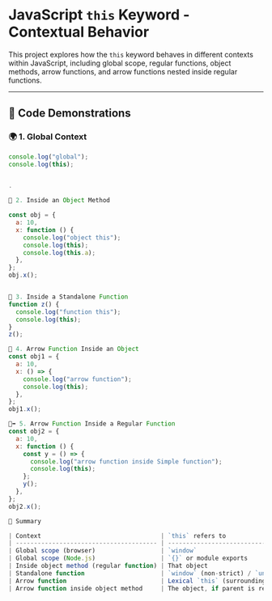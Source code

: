 # JavaScript `this` Keyword - Contextual Behavior

This project explores how the `this` keyword behaves in different contexts within JavaScript, including global scope, regular functions, object methods, arrow functions, and arrow functions nested inside regular functions.

---

## 🧪 Code Demonstrations

### 🌍 1. Global Context
```js
console.log("global");
console.log(this);


.

🧱 2. Inside an Object Method 

const obj = {
  a: 10,
  x: function () {
    console.log("object this");
    console.log(this);
    console.log(this.a);
  },
};
obj.x();


🧪 3. Inside a Standalone Function
function z() {
  console.log("function this");
  console.log(this);
}
z();

🏹 4. Arrow Function Inside an Object
const obj1 = {
  a: 10,
  x: () => {
    console.log("arrow function");
    console.log(this);
  },
};
obj1.x();

🏹➡️ 5. Arrow Function Inside a Regular Function
const obj2 = {
  a: 10,
  x: function () {
    const y = () => {
      console.log("arrow function inside Simple function");
      console.log(this);
    };
    y();
  },
};
obj2.x();

📝 Summary

| Context                                 | `this` refers to                             |
| --------------------------------------- | -------------------------------------------- |
| Global scope (browser)                  | `window`                                     |
| Global scope (Node.js)                  | `{}` or module exports                       |
| Inside object method (regular function) | That object                                  |
| Standalone function                     | `window` (non-strict) / `undefined` (strict) |
| Arrow function                          | Lexical `this` (surrounding scope)           |
| Arrow function inside object method     | The object, if parent is regular function    |
